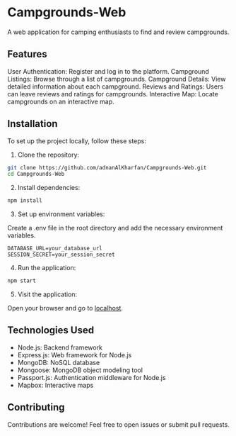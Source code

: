 # Campgrounds-Web

A web application for camping enthusiasts to find and review campgrounds.

## Features

User Authentication: Register and log in to the platform.
Campground Listings: Browse through a list of campgrounds.
Campground Details: View detailed information about each campground.
Reviews and Ratings: Users can leave reviews and ratings for campgrounds.
Interactive Map: Locate campgrounds on an interactive map.

## Installation

To set up the project locally, follow these steps:

1. Clone the repository:

```bash
git clone https://github.com/adnanAlKharfan/Campgrounds-Web.git
cd Campgrounds-Web
```

2. Install dependencies:
   
```bash
npm install
```
3. Set up environment variables:
   
Create a .env file in the root directory and add the necessary environment variables.

```plaintext
DATABASE_URL=your_database_url
SESSION_SECRET=your_session_secret
```

4. Run the application:
   
```bash
npm start
```

5. Visit the application:
   
Open your browser and go to [localhost](http://localhost:3000).


## Technologies Used

- Node.js: Backend framework
- Express.js: Web framework for Node.js
- MongoDB: NoSQL database
- Mongoose: MongoDB object modeling tool
- Passport.js: Authentication middleware for Node.js
- Mapbox: Interactive maps

## Contributing

Contributions are welcome! Feel free to open issues or submit pull requests.
